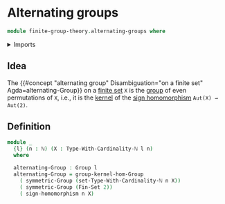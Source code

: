 # Alternating groups

```agda
module finite-group-theory.alternating-groups where
```

<details><summary>Imports</summary>

```agda
open import elementary-number-theory.natural-numbers

open import finite-group-theory.sign-homomorphism

open import group-theory.groups
open import group-theory.kernels-homomorphisms-groups
open import group-theory.symmetric-groups

open import univalent-combinatorics.finite-types
open import univalent-combinatorics.standard-finite-types
```

</details>

## Idea

The
{{#concept "alternating group" Disambiguation="on a finite set" Agda=alternating-Group}}
on a [finite set](univalent-combinatorics.finite-types.md) `X` is the
[group](group-theory.groups.md) of even permutations of `X`, i.e., it is the
[kernel](group-theory.kernels-homomorphisms-groups.md) of the
[sign homomorphism](finite-group-theory.sign-homomorphism.md) `Aut(X) → Aut(2)`.

## Definition

```agda
module _
  {l} (n : ℕ) (X : Type-With-Cardinality-ℕ l n)
  where

  alternating-Group : Group l
  alternating-Group = group-kernel-hom-Group
    ( symmetric-Group (set-Type-With-Cardinality-ℕ n X))
    ( symmetric-Group (Fin-Set 2))
    ( sign-homomorphism n X)
```
